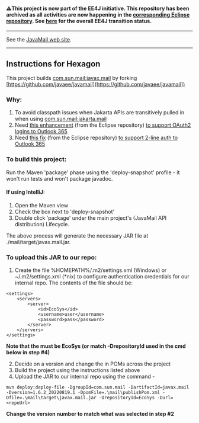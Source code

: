 #### :warning:This project is now part of the EE4J initiative. This repository has been archived as all activities are now happening in the [corresponding Eclipse repository](https://github.com/eclipse-ee4j/javamail). See [here](https://www.eclipse.org/ee4j/status.php) for the overall EE4J transition status.
 
---

See the [JavaMail web site](https://javaee.github.io/javamail).
 
---

## Instructions for Hexagon

This project builds [com.sun.mail:javax.mail](https://mvnrepository.com/artifact/com.sun.mail/javax.mail) by forking [https://github.com/javaee/javamail](https://github.com/javaee/javamail])

### Why:
1. To avoid classpath issues when Jakarta APIs are transitively pulled in when using [com.sun.mail:jakarta.mail](https://mvnrepository.com/artifact/com.sun.mail/jakarta.mail)
2. Need [this enhancement](https://github.com/bvfalcon/jakarta-mail/commit/5a352daaf6f8b2a0654693152c219dd0f4d0588c) (from the Eclipse repository) [to support OAuth2 logins to Outlook 365](https://github.com/eclipse-ee4j/mail/issues/416)
3. Need [this fix](https://github.com/eclipse-ee4j/mail/commit/ca3bb5ca37f4595fc4f8ccaf4454198e2140b638#diff-6c9a48bc0d510db9ea59cf4f3f41c404d7ce833ec22d2064153bcdafd67e65e9) (from the Eclipse repository) [to support 2-line auth to Outlook 365](https://github.com/eclipse-ee4j/mail/issues/461)

### To build this project:
Run the Maven 'package' phase using the 'deploy-snapshot' profile - it won't run tests and won't package javadoc. 

#### If using IntelliJ:
1. Open the Maven view 
2. Check the box next to 'deploy-snapshot'
3. Double click 'package' under the main project's (JavaMail API distribution) Lifecycle.

The above process will generate the necessary JAR file at ./mail/target/javax.mail.jar.

### To upload this JAR to our repo:
1. Create the file %HOMEPATH%/.m2/settings.xml (Windows) or ~/.m2/settings.xml (*nix) to configure authentication credentials for our internal repo. The contents of the file should be:
```
<settings>
    <servers>
        <server>
            <id>EcoSys</id>
            <username>user</username>
            <password>pass</password>
        </server>
    </servers>
</settings>
```

**Note that the <id> must be EcoSys (or match -DrepositoryId used in the cmd below in step #4)**

2. Decide on a version and change the <version> in POMs across the project
3. Build the project using the instructions listed above
4. Upload the JAR to our internal repo using the command -
```
mvn deploy:deploy-file -DgroupId=com.sun.mail -DartifactId=javax.mail -Dversion=1.6.2_20220819.1 -DpomFile=.\mail\publishPom.xml -Dfile=.\mail\target\javax.mail.jar -DrepositoryId=EcoSys -Durl=<repoUrl>
```

**Change the version number to match what was selected in step #2**